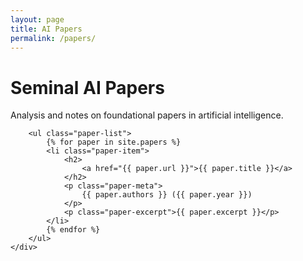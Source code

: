 ```yaml
---
layout: page
title: AI Papers
permalink: /papers/
---
```


<div class="page" lang="en">
    <div class="container content">
        <h1>Seminal AI Papers</h1>
        <p>Analysis and notes on foundational papers in artificial intelligence.</p>
        
        <ul class="paper-list">
            {% for paper in site.papers %}
            <li class="paper-item">
                <h2>
                    <a href="{{ paper.url }}">{{ paper.title }}</a>
                </h2>
                <p class="paper-meta">
                    {{ paper.authors }} ({{ paper.year }})
                </p>
                <p class="paper-excerpt">{{ paper.excerpt }}</p>
            </li>
            {% endfor %}
        </ul>
    </div>
</div>

<style>
.paper-list {
    list-style: none;
    padding: 0;
}

.paper-item {
    margin-bottom: 2em;
    padding-bottom: 2em;
    border-bottom: 1px solid #eee;
}

.paper-item:last-child {
    border-bottom: none;
}

.paper-meta {
    color: #666;
    font-style: italic;
    margin: 0.5em 0;
}

.paper-excerpt {
    margin: 0.5em 0;
}
</style> 